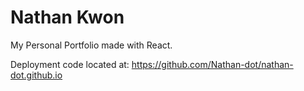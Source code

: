 # Nathan Kwon
My Personal Portfolio made with React.

Deployment code located at: https://github.com/Nathan-dot/nathan-dot.github.io
